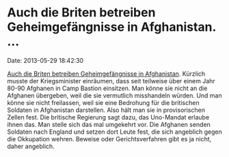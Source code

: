 Auch die Briten betreiben Geheimgefängnisse in Afghanistan. \...
================================================================

Date: 2013-05-29 18:42:30

[Auch die Briten betreiben Geheimgefängnisse in
Afghanistan](http://www.guardian.co.uk/world/2013/may/29/british-forces-detainees-afghanistan-philip-hammond).
Kürzlich musste der Kriegsminister einräumen, dass seit teilweise über
einem Jahr 80-90 Afghanen in Camp Bastion einsitzen. Man könne sie nicht
an die Afghanen übergeben, weil die sie vermutlich misshandeln würden.
Und man könne sie nicht freilassen, weil sie eine Bedrohung für die
britischen Soldaten in Afghanistan darstellen. Also hält man sie in
provisorischen Zellen fest. Die britische Regierung sagt dazu, das
Uno-Mandat erlaube ihnen das. Man stelle sich das mal umgekehrt vor. Die
Afghanen senden Soldaten nach England und setzen dort Leute fest, die
sich angeblich gegen die Okkupation wehren. Beweise oder
Gerichtsverfahren gibt es ja nicht, daher angeblich.
